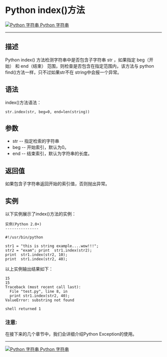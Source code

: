 Python index()方法
================

 [![Python 字符串](../images/up.gif) Python 字符串](python-strings.html)

* * *

描述
--

Python index() 方法检测字符串中是否包含子字符串 str ，如果指定 beg（开始） 和 end（结束） 范围，则检查是否包含在指定范围内，该方法与 python find()方法一样，只不过如果str不在 string中会报一个异常。

语法
--

index()方法语法：
```
str.index(str, beg=0, end=len(string))
```
参数
--

*   str -- 指定检索的字符串
*   beg -- 开始索引，默认为0。
*   end -- 结束索引，默认为字符串的长度。

返回值
---

如果包含子字符串返回开始的索引值，否则抛出异常。

实例
--

以下实例展示了index()方法的实例：
```
实例(Python 2.0+)
---------------

#!/usr/bin/python 

str1 = "this is string example....wow!!!";  
str2 = "exam"; print  str1.index(str2);   
print  str1.index(str2, 10);  
print  str1.index(str2, 40);
```
以上实例输出结果如下：
```
15
15
Traceback (most recent call last):
  File "test.py", line 8, in 
  print str1.index(str2, 40);
ValueError: substring not found

shell returned 1
```
### 注意: 
在接下来的几个章节中，我们会详细介绍Python Exception的使用。

* * *

 [![Python 字符串](../images/up.gif) Python 字符串](python-strings.html)
